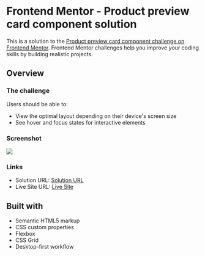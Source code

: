 # Frontend Mentor - Product preview card component solution

This is a solution to the [Product preview card component challenge on Frontend Mentor](https://www.frontendmentor.io/challenges/product-preview-card-component-GO7UmttRfa). Frontend Mentor challenges help you improve your coding skills by building realistic projects. 

## Overview

### The challenge

Users should be able to:

- View the optimal layout depending on their device's screen size
- See hover and focus states for interactive elements

### Screenshot

![](./screenshot.jpg)

### Links

- Solution URL: [Solution URL](https://www.frontendmentor.io/solutions/responsive-product-preview-card-1HWyGx5fBw)
- Live Site URL: [Live Site](https://yudiwdynto.github.io/product-preview-card/)

## Built with

- Semantic HTML5 markup
- CSS custom properties
- Flexbox
- CSS Grid
- Desktop-first workflow